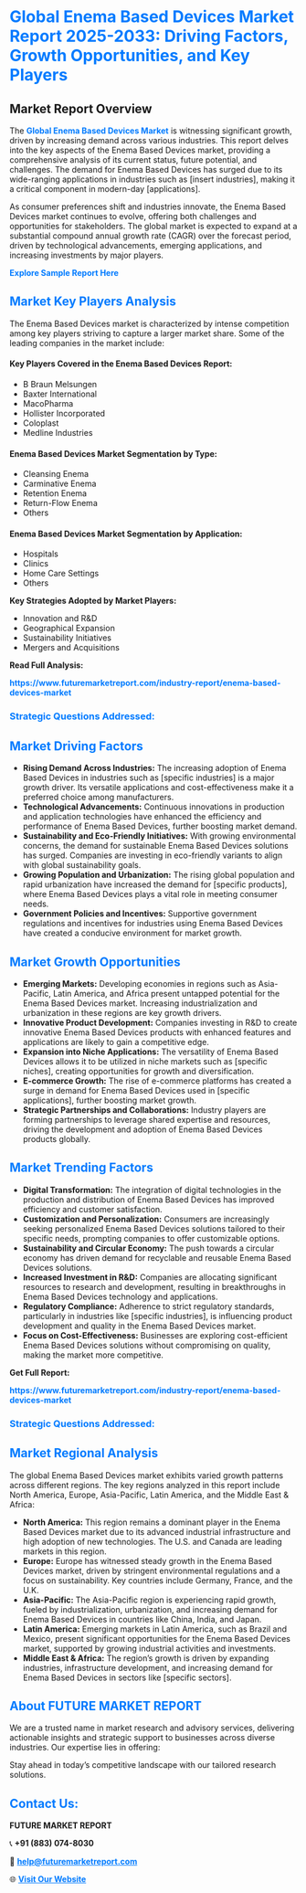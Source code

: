 <h1 style="color: #007BFF;">Global Enema Based Devices Market Report 2025-2033: Driving Factors, Growth Opportunities, and Key Players</h1>

<section id="overview">
<h2>Market Report Overview</h2>
<p>The <a href="https://www.futuremarketreport.com/industry-report/enema-based-devices-market" style="color: #007BFF; text-decoration: none;"><strong>Global Enema Based Devices Market</strong></a> is witnessing significant growth, driven by increasing demand across various industries. This report delves into the key aspects of the Enema Based Devices market, providing a comprehensive analysis of its current status, future potential, and challenges. The demand for Enema Based Devices has surged due to its wide-ranging applications in industries such as [insert industries], making it a critical component in modern-day [applications].</p>
<p>As consumer preferences shift and industries innovate, the Enema Based Devices market continues to evolve, offering both challenges and opportunities for stakeholders. The global market is expected to expand at a substantial compound annual growth rate (CAGR) over the forecast period, driven by technological advancements, emerging applications, and increasing investments by major players.</p>
</section>

<section id="overview">
<p><a href="https://www.futuremarketreport.com/request-sample/reportId=84814" style="color: #007BFF; text-decoration: none;"><strong>Explore Sample Report Here</strong></a></p>
</section>

<section id="key-players">
<h2 style="color: #007BFF;">Market Key Players Analysis</h2>
<p>The Enema Based Devices market is characterized by intense competition among key players striving to capture a larger market share. Some of the leading companies in the market include:</p>
<h4>Key Players Covered in the Enema Based Devices Report:</h4>
<ul><li>B Braun Melsungen</li><li>Baxter International</li><li>MacoPharma</li><li>Hollister Incorporated</li><li>Coloplast</li><li>Medline Industries</li></ul>
<h4>Enema Based Devices Market Segmentation by Type:</h4>
<ul><li>Cleansing Enema</li><li>Carminative Enema</li><li>Retention Enema</li><li>Return-Flow Enema</li><li>Others</li></ul>

<h4>Enema Based Devices Market Segmentation by Application:</h4>
<ul><li>Hospitals</li><li>Clinics</li><li>Home Care Settings</li><li>Others</li></ul>
<p><strong>Key Strategies Adopted by Market Players:</strong></p>
<ul>
<li>Innovation and R&D</li>
<li>Geographical Expansion</li>
<li>Sustainability Initiatives</li>
<li>Mergers and Acquisitions</li>
</ul>
</section>

<section>
<p><strong>Read Full Analysis: </strong></p><a href="https://www.futuremarketreport.com/industry-report/enema-based-devices-market" style="color: #007BFF; text-decoration: none;"><strong>https://www.futuremarketreport.com/industry-report/enema-based-devices-market</strong></a>
<h3 style="color: #007BFF;">Strategic Questions Addressed:</h3>
</section>

<section id="driving-factors">
<h2 style="color: #007BFF;">Market Driving Factors</h2>
<ul>
<li><strong>Rising Demand Across Industries:</strong> The increasing adoption of Enema Based Devices in industries such as [specific industries] is a major growth driver. Its versatile applications and cost-effectiveness make it a preferred choice among manufacturers.</li>
<li><strong>Technological Advancements:</strong> Continuous innovations in production and application technologies have enhanced the efficiency and performance of Enema Based Devices, further boosting market demand.</li>
<li><strong>Sustainability and Eco-Friendly Initiatives:</strong> With growing environmental concerns, the demand for sustainable Enema Based Devices solutions has surged. Companies are investing in eco-friendly variants to align with global sustainability goals.</li>
<li><strong>Growing Population and Urbanization:</strong> The rising global population and rapid urbanization have increased the demand for [specific products], where Enema Based Devices plays a vital role in meeting consumer needs.</li>
<li><strong>Government Policies and Incentives:</strong> Supportive government regulations and incentives for industries using Enema Based Devices have created a conducive environment for market growth.</li>
</ul>
</section>

<section id="growth-opportunities">
<h2 style="color: #007BFF;">Market Growth Opportunities</h2>
<ul>
<li><strong>Emerging Markets:</strong> Developing economies in regions such as Asia-Pacific, Latin America, and Africa present untapped potential for the Enema Based Devices market. Increasing industrialization and urbanization in these regions are key growth drivers.</li>
<li><strong>Innovative Product Development:</strong> Companies investing in R&D to create innovative Enema Based Devices products with enhanced features and applications are likely to gain a competitive edge.</li>
<li><strong>Expansion into Niche Applications:</strong> The versatility of Enema Based Devices allows it to be utilized in niche markets such as [specific niches], creating opportunities for growth and diversification.</li>
<li><strong>E-commerce Growth:</strong> The rise of e-commerce platforms has created a surge in demand for Enema Based Devices used in [specific applications], further boosting market growth.</li>
<li><strong>Strategic Partnerships and Collaborations:</strong> Industry players are forming partnerships to leverage shared expertise and resources, driving the development and adoption of Enema Based Devices products globally.</li>
</ul>
</section>

<section id="trending-factors">
<h2 style="color: #007BFF;">Market Trending Factors</h2>
<ul>
<li><strong>Digital Transformation:</strong> The integration of digital technologies in the production and distribution of Enema Based Devices has improved efficiency and customer satisfaction.</li>
<li><strong>Customization and Personalization:</strong> Consumers are increasingly seeking personalized Enema Based Devices solutions tailored to their specific needs, prompting companies to offer customizable options.</li>
<li><strong>Sustainability and Circular Economy:</strong> The push towards a circular economy has driven demand for recyclable and reusable Enema Based Devices solutions.</li>
<li><strong>Increased Investment in R&D:</strong> Companies are allocating significant resources to research and development, resulting in breakthroughs in Enema Based Devices technology and applications.</li>
<li><strong>Regulatory Compliance:</strong> Adherence to strict regulatory standards, particularly in industries like [specific industries], is influencing product development and quality in the Enema Based Devices market.</li>
<li><strong>Focus on Cost-Effectiveness:</strong> Businesses are exploring cost-efficient Enema Based Devices solutions without compromising on quality, making the market more competitive.</li>
</ul>
</section>

<section>
<p><strong>Get Full Report: </strong></p><a href="https://www.futuremarketreport.com/industry-report/enema-based-devices-market" style="color: #007BFF; text-decoration: none;"><strong>https://www.futuremarketreport.com/industry-report/enema-based-devices-market</strong></a>
<h3 style="color: #007BFF;">Strategic Questions Addressed:</h3>
</section>


<section id="regional-analysis">
<h2 style="color: #007BFF;">Market Regional Analysis</h2>
<p>The global Enema Based Devices market exhibits varied growth patterns across different regions. The key regions analyzed in this report include North America, Europe, Asia-Pacific, Latin America, and the Middle East & Africa:</p>
<ul>
<li><strong>North America:</strong> This region remains a dominant player in the Enema Based Devices market due to its advanced industrial infrastructure and high adoption of new technologies. The U.S. and Canada are leading markets in this region.</li>
<li><strong>Europe:</strong> Europe has witnessed steady growth in the Enema Based Devices market, driven by stringent environmental regulations and a focus on sustainability. Key countries include Germany, France, and the U.K.</li>
<li><strong>Asia-Pacific:</strong> The Asia-Pacific region is experiencing rapid growth, fueled by industrialization, urbanization, and increasing demand for Enema Based Devices in countries like China, India, and Japan.</li>
<li><strong>Latin America:</strong> Emerging markets in Latin America, such as Brazil and Mexico, present significant opportunities for the Enema Based Devices market, supported by growing industrial activities and investments.</li>
<li><strong>Middle East & Africa:</strong> The region’s growth is driven by expanding industries, infrastructure development, and increasing demand for Enema Based Devices in sectors like [specific sectors].</li>
</ul>
</section>

<footer>
<h2 style="color: #007BFF;">About FUTURE MARKET REPORT</h2>
<p>We are a trusted name in market research and advisory services, delivering actionable insights and strategic support to businesses across diverse industries. Our expertise lies in offering:</p>

<p>Stay ahead in today’s competitive landscape with our tailored research solutions.</p>

<h2 style="color: #007BFF;">Contact Us:</h2>
<p><strong>FUTURE MARKET REPORT</strong></p>
<p>📞 <strong>+91 (883) 074-8030</strong></p>
<p>📧 <strong><a href="mailto:help@futuremarketreport.com" style="color: #007BFF;">help@futuremarketreport.com</a></strong></p>
<p>🌐 <strong><a href="https://www.futuremarketreport.com/" style="color: #007BFF;">Visit Our Website</a></strong></p>
</footer>